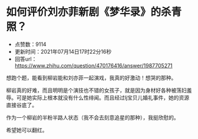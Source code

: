 # 如何评价刘亦菲新剧《梦华录》的杀青照？
- 点赞数：9114
- 更新时间：2021年07月14日17时22分16秒
- 回答url：https://www.zhihu.com/question/470176416/answer/1987705271
<body>
 <p data-pid="f3HdHvaJ">想跑个题，能看到柳岩能和刘亦菲一起演戏，我真的好激动！想哭的那种。</p>
 <p data-pid="7xd0laUh">柳岩真的好难，而且明明是个演技也不错的女孩子，就是因为身材好各种被荡妇羞辱。可是她实际上根本就没有什么性绯闻。而且经过lj宝贝儿婚礼事件，她的资源直接谷底了。</p>
 <p data-pid="NxBkGo64">作为一个柳岩的半粉半路人状态（我不会去刻意追星的那种），我挺欣慰的。</p>
 <p data-pid="7MgEA49Y">希望她可以翻红。</p>
</body>